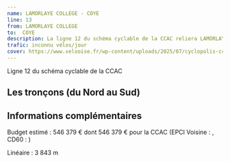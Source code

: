 ```yaml
---
name: LAMORLAYE COLLEGE - COYE
line: 13
from: LAMORLAYE COLLEGE 
to:  COYE 
description: La ligne 12 du schéma cyclable de la CCAC reliera LAMORLAYE COLLEGE  à COYE 
trafic: inconnu vélos/jour
cover: https://www.velooise.fr/wp-content/uploads/2025/07/cyclopolis-ccac-12.jpg
---
```

Ligne 12 du schéma cyclable de la CCAC  
## Les tronçons (du Nord au Sud)

## Informations complémentaires

Budget estimé : 546 379 € dont 546 379 € pour la CCAC (EPCI Voisine : , CD60 : )

Linéaire : 3 843 m

